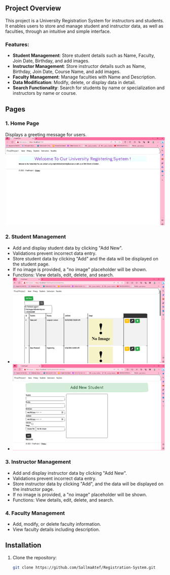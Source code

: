 ## Project Overview

This project is a University Registration System for instructors and students. It enables users to store and manage student and instructor data, as well as faculties, through an intuitive and simple interface.

### Features:
- **Student Management**: Store student details such as Name, Faculty, Join Date, Birthday, and add images.
- **Instructor Management**: Store instructor details such as Name, Birthday, Join Date, Course Name, and add images.
- **Faculty Management**: Manage faculties with Name and Description.
- **Data Modification**: Modify, delete, or display data in detail.
- **Search Functionality**: Search for students by name or specialization and instructors by name or course.

## Pages

### 1. Home Page
Displays a greeting message for users.
![Home](https://github.com/SallmaAtef/Registration-System/blob/main/image.png)


### 2. Student Management
- Add and display student data by clicking "Add New".
- Validations prevent incorrect data entry.
- Store student data by clicking "Add" and the data will be displayed on the student page.
- If no image is provided, a "no image" placeholder will be shown.
- Functions: View details, edit, delete, and search.
- ![Registration](https://github.com/SallmaAtef/Registration-System/blob/main/image%20(1).png)
- ![Registration](https://github.com/SallmaAtef/Registration-System/blob/main/image%20(2).png)

### 3. Instructor Management
- Add and display instructor data by clicking "Add New".
- Validations prevent incorrect data entry.
- Store instructor data by clicking "Add", and the data will be displayed on the instructor page.
- If no image is provided, a "no image" placeholder will be shown.
- Functions: View details, edit, delete, and search.

### 4. Faculty Management
- Add, modify, or delete faculty information.
- View faculty details including description.

## Installation
1. Clone the repository:  
   ```bash
   git clone https://github.com/SallmaAtef/Registration-System.git
